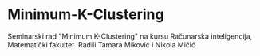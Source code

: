 # Minimum-K-Clustering
Seminarski rad "Minimum K-Clustering" na kursu Računarska inteligencija, Matematički fakultet. 
Radili Tamara Miković i Nikola Mićić
